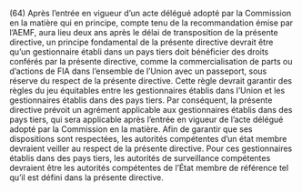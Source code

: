 (64) Après l’entrée en vigueur d’un acte délégué adopté par la Commission en la matière qui en principe, compte tenu de la recommandation émise par l’AEMF, aura lieu deux ans après le délai de transposition de la présente directive, un principe fondamental de la présente directive devrait être qu’un gestionnaire établi dans un pays tiers doit bénéficier des droits conférés par la présente directive, comme la commercialisation de parts ou d’actions de FIA dans l’ensemble de l’Union avec un passeport, sous réserve du respect de la présente directive. Cette règle devrait garantir des règles du jeu équitables entre les gestionnaires établis dans l’Union et les gestionnaires établis dans des pays tiers. Par conséquent, la présente directive prévoit un agrément applicable aux gestionnaires établis dans des pays tiers, qui sera applicable après l’entrée en vigueur de l’acte délégué adopté par la Commission en la matière. Afin de garantir que ses dispositions sont respectées, les autorités compétentes d’un état membre devraient veiller au respect de la présente directive. Pour ces gestionnaires établis dans des pays tiers, les autorités de surveillance compétentes devraient être les autorités compétentes de l’État membre de référence tel qu’il est défini dans la présente directive.